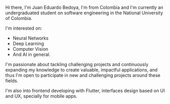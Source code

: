 Hi there, I'm Juan Eduardo Bedoya, I'm from Colombia and I'm currently an undergraduated student on software engineering in the National University of Colombia.

I'm interested on:

- Neural Networks
- Deep Learning
- Computer Vision
- And AI in general.
 
 I'm passionate about tackling challenging projects and continuously expanding my knowledge to create valuable, impactful applications, and thus I'm open to participate in new and challenging projects around these fields.

 I'm also into frontend developing with Flutter, interfaces design based on UI and UX, specially for mobile apps.
